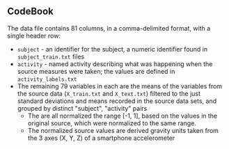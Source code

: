 CodeBook
--------

The data file contains 81 columns, in a comma-delimited format, with a single header row:

* `subject` - an identifier for the subject, a numeric identifier found in `subject_train.txt` files
* `activity` - named activity describing what was happening when the source measures were taken; the 
  values are defined in `activity_labels.txt`
* The remaining 79 variables in each are the means of the variables from the source data (`X_train.txt` and `X_text.txt`)
  filtered to the just standard
  deviations and means recorded in the source data sets, and grouped by distinct "subject", "activity" pairs
  * The are all normalized the range [-1, 1], based on the values in the original source, which were normalized
    to the same range.
  * The normalized source values are derived gravity units taken from the 3 axes (X, Y, Z) of a smartphone accelerometer
  
